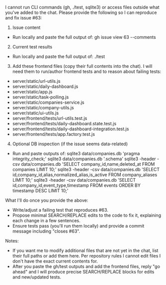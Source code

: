 I cannot run CLI commands (gh, ./test, sqlite3) or access files outside what you've added to the chat.
Please provide the following so I can reproduce and fix issue #63:

1) Issue content
- Run locally and paste the full output of:
  gh issue view 63 --comments

2) Current test results
- Run locally and paste the full output of:
  ./test

3) Add these frontend files (copy their full contents into the chat). I will need them to run/author frontend tests and to reason about failing tests:
- server/static/url-utils.js
- server/static/daily-dashboard.js
- server/static/app.js
- server/static/task-polling.js
- server/static/companies-service.js
- server/static/company-utils.js
- server/static/ui-utils.js
- server/frontend/tests/url-utils.test.js
- server/frontend/tests/daily-dashboard.state.test.js
- server/frontend/tests/daily-dashboard-integration.test.js
- server/frontend/tests/app.factory.test.js

4) Optional DB inspection (if the issue seems data-related)
- Run and paste outputs of:
  sqlite3 data/companies.db 'pragma integrity_check;'
  sqlite3 data/companies.db '.schema'
  sqlite3 -header -csv data/companies.db 'SELECT company_id,name,deleted_at FROM companies LIMIT 10;'
  sqlite3 -header -csv data/companies.db 'SELECT id,company_id,alias,normalized_alias,is_active FROM company_aliases LIMIT 10;'
  sqlite3 -header -csv data/companies.db 'SELECT id,company_id,event_type,timestamp FROM events ORDER BY timestamp DESC LIMIT 10;'

What I'll do once you provide the above:
- Write/adjust a failing test that reproduces #63.
- Propose minimal SEARCH/REPLACE edits to the code to fix it, explaining each change in a few sentences.
- Ensure tests pass (you'll run them locally) and provide a commit message including "closes #63".

Notes:
- If you want me to modify additional files that are not yet in the chat, list their full paths or add them here. Per repository rules I cannot edit files I don't have the exact current contents for.
- After you paste the gh/test outputs and add the frontend files, reply "go ahead" and I will produce precise SEARCH/REPLACE blocks for edits and new/updated tests.
